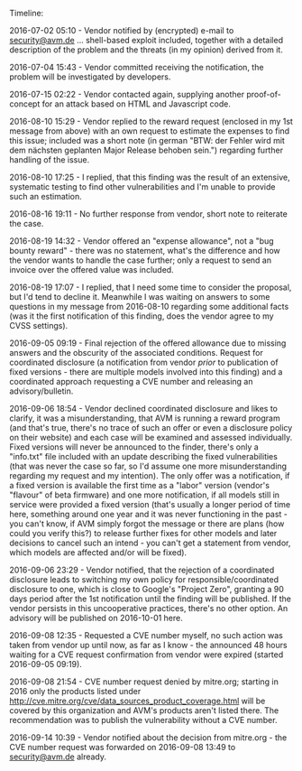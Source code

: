 Timeline:

2016-07-02 05:10 - Vendor notified by (encrypted) e-mail to security@avm.de ... shell-based exploit included, together with a detailed description of the problem and the threats (in my opinion) derived from it.

2016-07-04 15:43 - Vendor committed receiving the notification, the problem will be investigated by developers.

2016-07-15 02:22 - Vendor contacted again, supplying another proof-of-concept for an attack based on HTML and Javascript code.

2016-08-10 15:29 - Vendor replied to the reward request (enclosed in my 1st message from above) with an own request to estimate the expenses to find this issue; included was a short note (in german "BTW: der Fehler wird mit dem nächsten geplanten Major Release behoben sein.") regarding further handling of the issue.

2016-08-10 17:25 - I replied, that this finding was the result of an extensive, systematic testing to find other vulnerabilities and I'm unable to provide such an estimation.

2016-08-16 19:11 - No further response from vendor, short note to reiterate the case.

2016-08-19 14:32 - Vendor offered an "expense allowance", not a "bug bounty reward" - there was no statement, what's the difference and how the vendor wants to handle the case further; only a request to send an invoice over the offered value was included.

2016-08-19 17:07 - I replied, that I need some time to consider the proposal, but I'd tend to decline it. Meanwhile I was waiting on answers to some questions in my message from 2016-08-10 regarding some additional facts (was it the first notification of this finding, does the vendor agree to my CVSS settings).

2016-09-05 09:19 - Final rejection of the offered allowance due to missing answers and the obscurity of the associated conditions. Request for coordinated disclosure (a notification from vendor *prior* to publication of fixed versions - there are multiple models involved into this finding) and a coordinated approach requesting a CVE number and releasing an advisory/bulletin.

2016-09-06 18:54 - Vendor declined coordinated disclosure and likes to clarify, it was a misunderstanding, that AVM is running a reward program (and that's true, there's no trace of such an offer or even a disclosure policy on their website) and each case will be examined and assessed individually. Fixed versions will never be announced to the finder, there's only a "info.txt" file included with an update describing the fixed vulnerabilities (that was never the case so far, so I'd assume one more misunderstanding regarding my request and my intention). The only offer was a notification, if a fixed version is available the first time as a "labor" version (vendor's "flavour" of beta firmware) and one more notification, if all models still in service were provided a fixed version (that's usually a longer period of time here, something around one year and it was never functioning in the past - you can't know, if AVM simply forgot the message or there are plans (how could you verify this?) to release further fixes for other models and later decisions to cancel such an intend - you can't get a statement from vendor, which models are affected and/or will be fixed).

2016-09-06 23:29 - Vendor notified, that the rejection of a coordinated disclosure leads to switching my own policy for responsible/coordinated disclosure to one, which is close to Google's "Project Zero", granting a 90 days period after the 1st notification until the finding will be published. If the vendor persists in this uncooperative practices, there's no other option. An advisory will be published on 2016-10-01 here.

2016-09-08 12:35 - Requested a CVE number myself, no such action was taken from vendor up until now, as far as I know - the announced 48 hours waiting for a CVE request confirmation from vendor were expired (started 2016-09-05 09:19).

2016-09-08 21:54 - CVE number request denied by mitre.org; starting in 2016 only the products listed under http://cve.mitre.org/cve/data_sources_product_coverage.html will be covered by this organization and AVM's products aren't listed there. The recommendation was to publish the vulnerability without a CVE number.

2016-09-14 10:39 - Vendor notified about the decision from mitre.org - the CVE number request was forwarded on 2016-09-08 13:49 to security@avm.de already.
